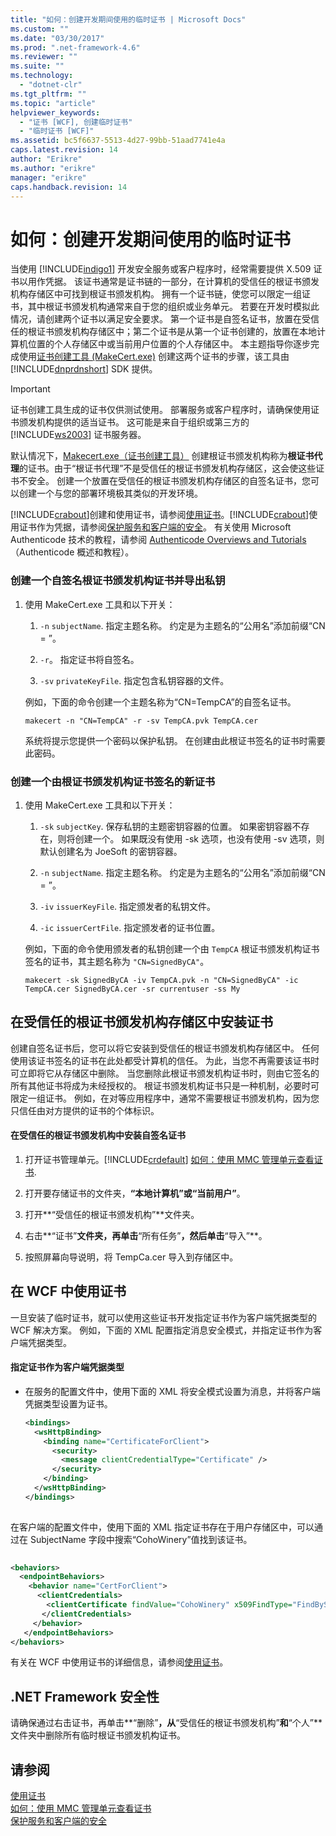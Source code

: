 ```yaml
---
title: "如何：创建开发期间使用的临时证书 | Microsoft Docs"
ms.custom: ""
ms.date: "03/30/2017"
ms.prod: ".net-framework-4.6"
ms.reviewer: ""
ms.suite: ""
ms.technology: 
  - "dotnet-clr"
ms.tgt_pltfrm: ""
ms.topic: "article"
helpviewer_keywords: 
  - "证书 [WCF], 创建临时证书"
  - "临时证书 [WCF]"
ms.assetid: bc5f6637-5513-4d27-99bb-51aad7741e4a
caps.latest.revision: 14
author: "Erikre"
ms.author: "erikre"
manager: "erikre"
caps.handback.revision: 14
---
```

# 如何：创建开发期间使用的临时证书
当使用 [!INCLUDE[indigo1](../../../../includes/indigo1-md.md)] 开发安全服务或客户程序时，经常需要提供 X.509 证书以用作凭据。 该证书通常是证书链的一部分，在计算机的受信任的根证书颁发机构存储区中可找到根证书颁发机构。 拥有一个证书链，使您可以限定一组证书，其中根证书颁发机构通常来自于您的组织或业务单元。 若要在开发时模拟此情况，请创建两个证书以满足安全要求。 第一个证书是自签名证书，放置在受信任的根证书颁发机构存储区中；第二个证书是从第一个证书创建的，放置在本地计算机位置的个人存储区中或当前用户位置的个人存储区中。 本主题指导你逐步完成使用[证书创建工具 \(MakeCert.exe\)](http://go.microsoft.com/fwlink/?LinkId=248185) 创建这两个证书的步骤，该工具由 [!INCLUDE[dnprdnshort](../../../../includes/dnprdnshort-md.md)] SDK 提供。  
  
> [!IMPORTANT]
>  证书创建工具生成的证书仅供测试使用。 部署服务或客户程序时，请确保使用证书颁发机构提供的适当证书。 这可能是来自于组织或第三方的 [!INCLUDE[ws2003](../../../../includes/ws2003-md.md)] 证书服务器。  
>   
>  默认情况下，[Makecert.exe（证书创建工具）](../Topic/Makecert.exe%20\(Certificate%20Creation%20Tool\).md) 创建根证书颁发机构称为**根证书代理**的证书。由于“根证书代理”不是受信任的根证书颁发机构存储区，这会使这些证书不安全。 创建一个放置在受信任的根证书颁发机构存储区的自签名证书，您可以创建一个与您的部署环境极其类似的开发环境。  
  
 [!INCLUDE[crabout](../../../../includes/crabout-md.md)]创建和使用证书，请参阅[使用证书](../../../../docs/framework/wcf/feature-details/working-with-certificates.md)。[!INCLUDE[crabout](../../../../includes/crabout-md.md)]使用证书作为凭据，请参阅[保护服务和客户端的安全](../../../../docs/framework/wcf/feature-details/securing-services-and-clients.md)。 有关使用 Microsoft Authenticode 技术的教程，请参阅 [Authenticode Overviews and Tutorials](http://go.microsoft.com/fwlink/?LinkId=88919)（Authenticode 概述和教程）。  
  
### 创建一个自签名根证书颁发机构证书并导出私钥  
  
1.  使用 MakeCert.exe 工具和以下开关：  
  
    1.  `-n` `subjectName`. 指定主题名称。 约定是为主题名的“公用名”添加前缀“CN \= ”。  
  
    2.  `-r`。 指定证书将自签名。  
  
    3.  `-sv` `privateKeyFile`. 指定包含私钥容器的文件。  
  
     例如，下面的命令创建一个主题名称为“CN\=TempCA”的自签名证书。  
  
    ```  
    makecert -n "CN=TempCA" -r -sv TempCA.pvk TempCA.cer  
    ```  
  
     系统将提示您提供一个密码以保护私钥。 在创建由此根证书签名的证书时需要此密码。  
  
### 创建一个由根证书颁发机构证书签名的新证书  
  
1.  使用 MakeCert.exe 工具和以下开关：  
  
    1.  `-sk` `subjectKey`. 保存私钥的主题密钥容器的位置。 如果密钥容器不存在，则将创建一个。 如果既没有使用 \-sk 选项，也没有使用 \-sv 选项，则默认创建名为 JoeSoft 的密钥容器。  
  
    2.  `-n` `subjectName`. 指定主题名称。 约定是为主题名的“公用名”添加前缀“CN \= ”。  
  
    3.  `-iv` `issuerKeyFile`. 指定颁发者的私钥文件。  
  
    4.  `-ic` `issuerCertFile`. 指定颁发者的证书位置。  
  
     例如，下面的命令使用颁发者的私钥创建一个由 `TempCA` 根证书颁发机构证书签名的证书，其主题名称为 `"CN=SignedByCA"`。  
  
    ```  
    makecert -sk SignedByCA -iv TempCA.pvk -n "CN=SignedByCA" -ic TempCA.cer SignedByCA.cer -sr currentuser -ss My  
    ```  
  
## 在受信任的根证书颁发机构存储区中安装证书  
 创建自签名证书后，您可以将它安装到受信任的根证书颁发机构存储区中。 任何使用该证书签名的证书在此处都受计算机的信任。 为此，当您不再需要该证书时可立即将它从存储区中删除。 当您删除此根证书颁发机构证书时，则由它签名的所有其他证书将成为未经授权的。 根证书颁发机构证书只是一种机制，必要时可限定一组证书。 例如，在对等应用程序中，通常不需要根证书颁发机构，因为您只信任由对方提供的证书的个体标识。  
  
#### 在受信任的根证书颁发机构中安装自签名证书  
  
1.  打开证书管理单元。[!INCLUDE[crdefault](../../../../includes/crdefault-md.md)] [如何：使用 MMC 管理单元查看证书](../../../../docs/framework/wcf/feature-details/how-to-view-certificates-with-the-mmc-snap-in.md).  
  
2.  打开要存储证书的文件夹，**“本地计算机”**或**“当前用户”**。  
  
3.  打开**“受信任的根证书颁发机构”**文件夹。  
  
4.  右击**“证书”**文件夹，再单击**“所有任务”**，然后单击**“导入”**。  
  
5.  按照屏幕向导说明，将 TempCa.cer 导入到存储区中。  
  
## 在 WCF 中使用证书  
 一旦安装了临时证书，就可以使用这些证书开发指定证书作为客户端凭据类型的 WCF 解决方案。 例如，下面的 XML 配置指定消息安全模式，并指定证书作为客户端凭据类型。  
  
#### 指定证书作为客户端凭据类型  
  
-   在服务的配置文件中，使用下面的 XML 将安全模式设置为消息，并将客户端凭据类型设置为证书。  
  
    ```xml  
    <bindings>       
      <wsHttpBinding>  
        <binding name="CertificateForClient">  
          <security>  
            <message clientCredentialType="Certificate" />  
          </security>  
        </binding>  
      </wsHttpBinding>  
    </bindings>  
  
    ```  
  
 在客户端的配置文件中，使用下面的 XML 指定证书存在于用户存储区中，可以通过在 SubjectName 字段中搜索“CohoWinery”值找到该证书。  
  
```xml  
  
<behaviors>  
  <endpointBehaviors>  
    <behavior name="CertForClient">  
      <clientCredentials>  
        <clientCertificate findValue="CohoWinery" x509FindType="FindBySubjectName" />  
       </clientCredentials>  
     </behavior>  
   </endpointBehaviors>  
</behaviors>  
```  
  
 有关在 WCF 中使用证书的详细信息，请参阅[使用证书](../../../../docs/framework/wcf/feature-details/working-with-certificates.md)。  
  
## .NET Framework 安全性  
 请确保通过右击证书，再单击**“删除”**，从**“受信任的根证书颁发机构”**和**“个人”**文件夹中删除所有临时根证书颁发机构证书。  
  
## 请参阅  
 [使用证书](../../../../docs/framework/wcf/feature-details/working-with-certificates.md)   
 [如何：使用 MMC 管理单元查看证书](../../../../docs/framework/wcf/feature-details/how-to-view-certificates-with-the-mmc-snap-in.md)   
 [保护服务和客户端的安全](../../../../docs/framework/wcf/feature-details/securing-services-and-clients.md)